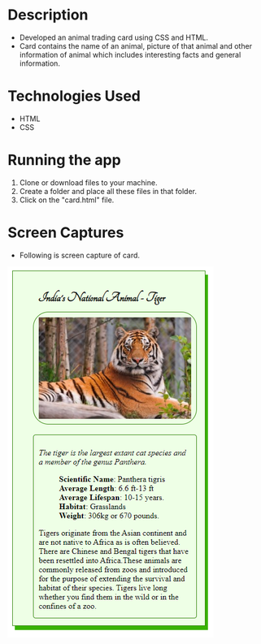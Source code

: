 # Description

* Developed an animal trading card using CSS and HTML. 
* Card contains the name of an animal, picture of that animal and other information of animal which includes interesting facts and general information. 

# Technologies Used

* HTML
* CSS

# Running the app 

1. Clone or download files to your machine. 
2. Create a folder and place all these files in that folder. 
3. Click on the "card.html" file.

# Screen Captures

* Following is screen capture of card.

![Alt text](Image/Image1.png)
